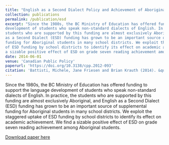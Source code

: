 ```yaml
---
title: "English as a Second Dialect Policy and Achievement of Aboriginal Students in British Columbia"
collection: publications
permalink: /publication/esd
excerpt: "Since the 1980s, the BC Ministry of Education has offered funding to support the language
development of students who speak non-standard dialects of English. In practice, the
students who are supported by this funding are almost exclusively Aboriginal, and English
as a Second Dialect (ESD) funding has grown to be an important source of supplemental
funding for Aboriginal students in many school districts. We exploit the staggered uptake
of ESD funding by school districts to identify its effect on academic achievement. We find
a sizable positive effect of ESD on grade seven reading achievement among Aboriginal students."
date: 2014-06-01
venue: 'Canadian Public Policy'
paperurl: 'https://doi.org/10.3138/cpp.2012-093'
citation: 'Battisti, Michele, Jane Friesen and Brian Krauth (2014). &quot;English as a Second Dialect Policy and Achievement of Aboriginal Students in British Columbia.&quot; <i>Canadian Public Policy</i>. 40(2).'
---
```

Since the 1980s, the BC Ministry of Education has offered funding to support the language
development of students who speak non-standard dialects of English. In practice, the
students who are supported by this funding are almost exclusively Aboriginal, and English
as a Second Dialect (ESD) funding has grown to be an important source of supplemental
funding for Aboriginal students in many school districts. We exploit the staggered uptake
of ESD funding by school districts to identify its effect on academic achievement. We find
a sizable positive effect of ESD on grade seven reading achievement among Aboriginal students.

[Download paper here](http://academicpages.github.io/files/paper1.pdf)

